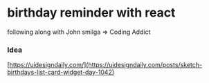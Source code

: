 # birthday reminder with react
  following along with John smilga => Coding Addict
### Idea

[https://uidesigndaily.com/](https://uidesigndaily.com/posts/sketch-birthdays-list-card-widget-day-1042)
